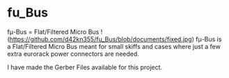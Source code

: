# fu_Bus
fμ-Bus = Flat/Filtered Micro Bus
! (https://github.com/d42kn355/fu_Bus/blob/documents/fixed.jpg)
fμ-Bus is a Flat/Filtered Micro Bus meant for small skiffs and cases where just a few extra eurorack power connectors are needed. 

I have made the Gerber Files available for this project. 
